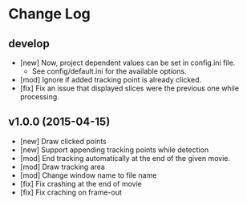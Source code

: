 Change Log
==========

develop
------------------

- [new] Now, project dependent values can be set in config.ini file.
    - See config/default.ini for the available options.
- [mod] Ignore if added tracking point is already clicked.
- [fix] Fix an issue that displayed slices were the previous one while processing.


v1.0.0 (2015-04-15)
------------------

- [new] Draw clicked points
- [new] Support appending tracking points while detection
- [mod] End tracking automatically at the end of the given movie.
- [mod] Draw tracking area
- [mod] Change window name to file name
- [fix] Fix crashing at the end of movie
- [fix] Fix craching on frame-out
